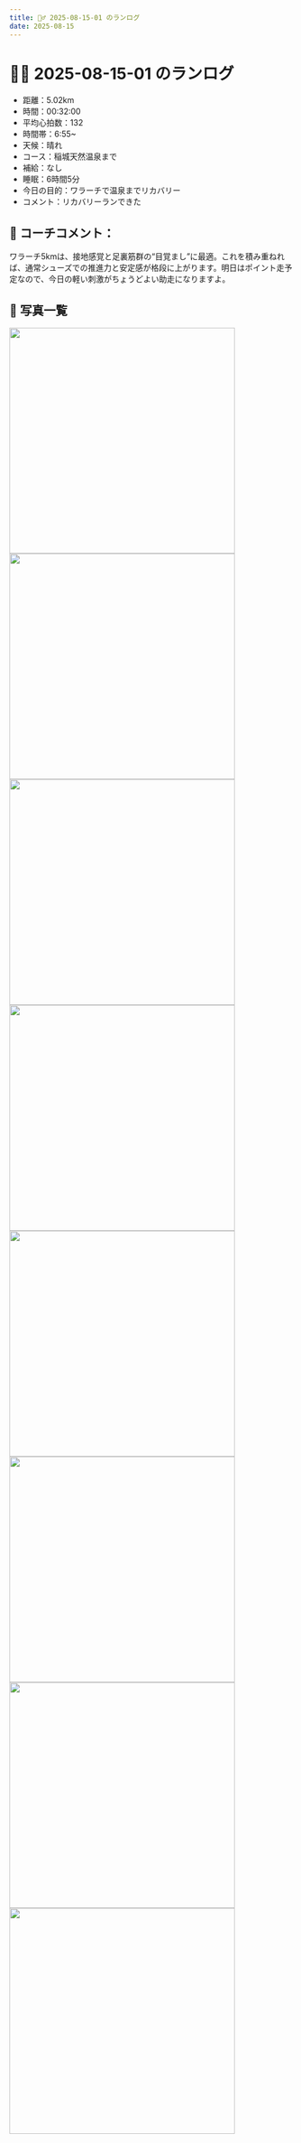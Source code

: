 ```yaml
---
title: 🏃‍♂️ 2025-08-15-01 のランログ
date: 2025-08-15
---
```


# 🏃‍♂️ 2025-08-15-01 のランログ

- 距離：5.02km
- 時間：00:32:00
- 平均心拍数：132
- 時間帯：6:55~
- 天候：晴れ
- コース：稲城天然温泉まで
- 補給：なし
- 睡眠：6時間5分
- 今日の目的：ワラーチで温泉までリカバリー
- コメント：リカバリーランできた

## 📝 コーチコメント：
ワラーチ5kmは、接地感覚と足裏筋群の“目覚まし”に最適。これを積み重ねれば、通常シューズでの推進力と安定感が格段に上がります。明日はポイント走予定なので、今日の軽い刺激がちょうどよい助走になりますよ。

## 📸 写真一覧
<img src="/images/2025-08-15-01/0F66A5B5-28DD-4FE3-89CF-9619460E15E5.JPG" width="400" />
<img src="/images/2025-08-15-01/IMG_5198.PNG" width="400" />
<img src="/images/2025-08-15-01/IMG_5199.PNG" width="400" />
<img src="/images/2025-08-15-01/IMG_5205.PNG" width="400" />
<img src="/images/2025-08-15-01/IMG_5206.PNG" width="400" />
<img src="/images/2025-08-15-01/IMG_5207.PNG" width="400" />
<img src="/images/2025-08-15-01/IMG_5208.PNG" width="400" />
<img src="/images/2025-08-15-01/IMG_5209.PNG" width="400" />
